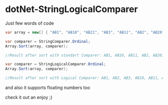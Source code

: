 # dotNet-StringLogicalComparer

Just few words of code
```csharp
var array = new[] { "AB1", "AB10", "AB21", "AB3", "AB11", "AB2", "AB20", "AB30", "AB31" };

var comparer = StringComparer.Ordinal;
Array.Sort(array, comparer);

//Result after sort with standart Comparer: AB1, AB10, AB11, AB2, AB20, AB21, AB3, AB30, AB31

var comparer = StringLogicalComparer.Ordinal;
Array.Sort(array, comparer);

//Result after sort with Logical Comparer: AB1, AB2, AB3, AB10, AB11, AB20, AB21, AB30, AB31
```

and also it supports floating numbers too

check it out an enjoy ;)
